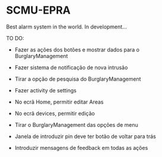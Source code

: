 # SCMU-EPRA

Best alarm system in the world.
In development...


TO DO:

- Fazer as ações dos botões e mostrar dados para o BurglaryManagement

- Fazer sistema de notificação de nova intrusão

- Tirar a opção de pesquisa do BurglaryManagement

- Fazer activity de settings

- No ecrã Home, permitir editar Areas

- No ecrã devices, permitir edição

- Tirar o BurglaryManagement das opções de menu

- Janela de introduzir pin deve ter botão de voltar para trás

- Introduzir mensagens de feedback em todas as ações
